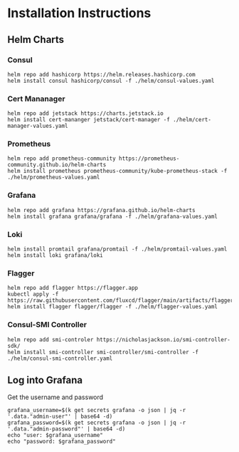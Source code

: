 # Installation Instructions

## Helm Charts

### Consul

```
helm repo add hashicorp https://helm.releases.hashicorp.com
helm install consul hashicorp/consul -f ./helm/consul-values.yaml
```

### Cert Mananager

```
helm repo add jetstack https://charts.jetstack.io
helm install cert-mananger jetstack/cert-manager -f ./helm/cert-manager-values.yaml
```

### Prometheus

```
helm repo add prometheus-community https://prometheus-community.github.io/helm-charts
helm install prometheus prometheus-community/kube-prometheus-stack -f ./helm/prometheus-values.yaml
```

### Grafana

```
helm repo add grafana https://grafana.github.io/helm-charts
helm install grafana grafana/grafana -f ./helm/grafana-values.yaml
```

### Loki

```
helm install promtail grafana/promtail -f ./helm/promtail-values.yaml
helm install loki grafana/loki
```

### Flagger

```
helm repo add flagger https://flagger.app
kubectl apply -f https://raw.githubusercontent.com/fluxcd/flagger/main/artifacts/flagger/crd.yaml
helm install flagger flagger/flagger -f ./helm/flagger-values.yaml
```

### Consul-SMI Controller

```
helm repo add smi-controler https://nicholasjackson.io/smi-controller-sdk/
helm install smi-controller smi-controller/smi-controller -f ./helm/consul-smi-controller.yaml
```

## Log into Grafana

Get the username and password


```
grafana_username=$(k get secrets grafana -o json | jq -r '.data."admin-user"' | base64 -d)
grafana_password=$(k get secrets grafana -o json | jq -r '.data."admin-password"' | base64 -d)
echo "user: $grafana_username"
echo "password: $grafana_password"
```
